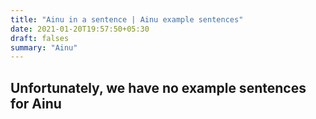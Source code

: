 ```yaml
---
title: "Ainu in a sentence | Ainu example sentences"
date: 2021-01-20T19:57:50+05:30
draft: falses
summary: "Ainu"
---
```

## Unfortunately, we have no example sentences for Ainu                 

